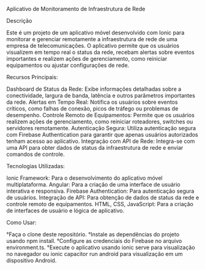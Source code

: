 Aplicativo de Monitoramento de Infraestrutura de Rede

Descrição

Este é um projeto de um aplicativo móvel desenvolvido com Ionic para monitorar e gerenciar remotamente a infraestrutura de rede de uma empresa de telecomunicações. O aplicativo permite que os usuários visualizem em tempo real o status da rede, recebam alertas sobre eventos importantes e realizem ações de gerenciamento, como reiniciar equipamentos ou ajustar configurações de rede.

Recursos Principais:

Dashboard de Status da Rede: Exibe informações detalhadas sobre a conectividade, largura de banda, latência e outros parâmetros importantes da rede.
Alertas em Tempo Real: Notifica os usuários sobre eventos críticos, como falhas de conexão, picos de tráfego ou problemas de desempenho.
Controle Remoto de Equipamentos: Permite que os usuários realizem ações de gerenciamento, como reiniciar roteadores, switches ou servidores remotamente.
Autenticação Segura: Utiliza autenticação segura com Firebase Authentication para garantir que apenas usuários autorizados tenham acesso ao aplicativo.
Integração com API de Rede: Integra-se com uma API para obter dados de status da infraestrutura de rede e enviar comandos de controle.

Tecnologias Utilizadas:

Ionic Framework: Para o desenvolvimento do aplicativo móvel multiplataforma.
Angular: Para a criação de uma interface de usuário interativa e responsiva.
Firebase Authentication: Para autenticação segura de usuários.
Integração de API: Para obtenção de dados de status da rede e controle remoto de equipamentos.
HTML, CSS, JavaScript: Para a criação de interfaces de usuário e lógica de aplicativo.

Como Usar:

°Faça o clone deste repositório.
°Instale as dependências do projeto usando npm install.
°Configure as credenciais do Firebase no arquivo environment.ts.
°Execute o aplicativo usando ionic serve para visualização no navegador ou ionic capacitor run android para visualização em um dispositivo Android.
